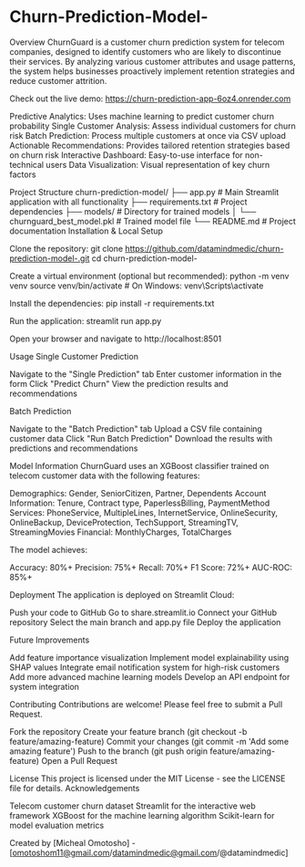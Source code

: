 # Churn-Prediction-Model-

Overview
ChurnGuard is a customer churn prediction system for telecom companies, designed to identify customers who are likely to discontinue their services. By analyzing various customer attributes and usage patterns, the system helps businesses proactively implement retention strategies and reduce customer attrition.


Check out the live demo: https://churn-prediction-app-6oz4.onrender.com


Predictive Analytics: Uses machine learning to predict customer churn probability
Single Customer Analysis: Assess individual customers for churn risk
Batch Prediction: Process multiple customers at once via CSV upload
Actionable Recommendations: Provides tailored retention strategies based on churn risk
Interactive Dashboard: Easy-to-use interface for non-technical users
Data Visualization: Visual representation of key churn factors

Project Structure
churn-prediction-model/
├── app.py              # Main Streamlit application with all functionality
├── requirements.txt    # Project dependencies
├── models/             # Directory for trained models
│   └── churnguard_best_model.pkl  # Trained model file
└── README.md           # Project documentation
Installation & Local Setup

Clone the repository:
git clone https://github.com/datamindmedic/churn-prediction-model-.git
cd churn-prediction-model-

Create a virtual environment (optional but recommended):
python -m venv venv
source venv/bin/activate  # On Windows: venv\Scripts\activate

Install the dependencies:
pip install -r requirements.txt

Run the application:
streamlit run app.py

Open your browser and navigate to http://localhost:8501

Usage
Single Customer Prediction

Navigate to the "Single Prediction" tab
Enter customer information in the form
Click "Predict Churn"
View the prediction results and recommendations

Batch Prediction

Navigate to the "Batch Prediction" tab
Upload a CSV file containing customer data
Click "Run Batch Prediction"
Download the results with predictions and recommendations

Model Information
ChurnGuard uses an XGBoost classifier trained on telecom customer data with the following features:

Demographics: Gender, SeniorCitizen, Partner, Dependents
Account Information: Tenure, Contract type, PaperlessBilling, PaymentMethod
Services: PhoneService, MultipleLines, InternetService, OnlineSecurity, OnlineBackup, DeviceProtection, TechSupport, StreamingTV, StreamingMovies
Financial: MonthlyCharges, TotalCharges

The model achieves:

Accuracy: 80%+
Precision: 75%+
Recall: 70%+
F1 Score: 72%+
AUC-ROC: 85%+

Deployment
The application is deployed on Streamlit Cloud:

Push your code to GitHub
Go to share.streamlit.io
Connect your GitHub repository
Select the main branch and app.py file
Deploy the application

Future Improvements

Add feature importance visualization
Implement model explainability using SHAP values
Integrate email notification system for high-risk customers
Add more advanced machine learning models
Develop an API endpoint for system integration

Contributing
Contributions are welcome! Please feel free to submit a Pull Request.

Fork the repository
Create your feature branch (git checkout -b feature/amazing-feature)
Commit your changes (git commit -m 'Add some amazing feature')
Push to the branch (git push origin feature/amazing-feature)
Open a Pull Request

License
This project is licensed under the MIT License - see the LICENSE file for details.
Acknowledgements

Telecom customer churn dataset
Streamlit for the interactive web framework
XGBoost for the machine learning algorithm
Scikit-learn for model evaluation metrics


Created by [Micheal Omotosho] - [omotoshom11@gmail.com/datamindmedic@gmail.com/@datamindmedic]
